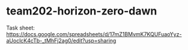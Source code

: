 # team202-horizon-zero-dawn

Task sheet: https://docs.google.com/spreadsheets/d/17mZ1BMvmK7KQUFuaoYyz-aUoclcK4cTb-_tMhFj2ag0/edit?usp=sharing
